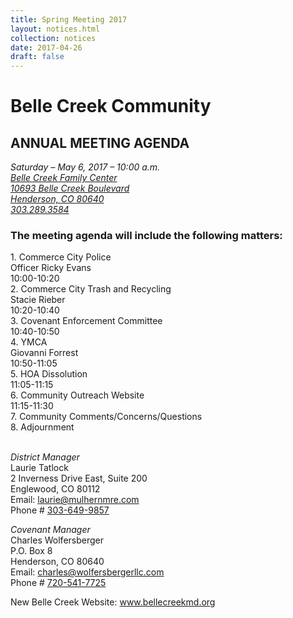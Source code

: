 ```yaml
---
title: Spring Meeting 2017
layout: notices.html
collection: notices
date: 2017-04-26
draft: false
---
```


# Belle Creek Community
## ANNUAL MEETING AGENDA

*Saturday – May 6, 2017 – 10:00 a.m.<br>
<a href="https://goo.gl/maps/x2iVpMwPrCK2" target="_blank">Belle Creek Family Center<br>
10693 Belle Creek Boulevard<br>
Henderson, CO 80640</a><br>
<a href="tel:+13032893584" target="_blank">303.289.3584</a><br>*

### The meeting agenda will include the following matters:
<div class="row">
    <div class="col-xs-8">1. Commerce City Police<br>Officer Ricky Evans</div><div class="col-xs-4">10:00-10:20</div>
    <div class="col-xs-8">2. Commerce City Trash and Recycling<br>Stacie Rieber</div><div class="col-xs-4">10:20-10:40</div>
    <div class="col-xs-8">3. Covenant Enforcement Committee</div><div class="col-xs-4">10:40-10:50</div>
    <div class="col-xs-8">4. YMCA<br>Giovanni Forrest</div><div class="col-xs-4">10:50-11:05</div>
    <div class="col-xs-8">5. HOA Dissolution</div><div class="col-xs-4">11:05-11:15</div>
    <div class="col-xs-8">6. Community Outreach Website</div><div class="col-xs-4">11:15-11:30</div>
    <div class="col-xs-8">7. Community Comments/Concerns/Questions</div><div class="col-xs-4"></div>
    <div class="col-xs-8">8. Adjournment</div><div class="col-xs-4"></div>
</div>
<br>

*District Manager*<br>
Laurie Tatlock<br>
2 Inverness Drive East, Suite 200<br>
Englewood, CO 80112<br>
Email: <a href="mailto:laurie@mulhernmre.com" target="_blank">laurie@mulhernmre.com</a><br>
Phone # <a href="tel:+13036499857">303-649-9857</a>

*Covenant Manager*<br>
Charles Wolfersberger<br>
P.O. Box 8<br>
Henderson, CO 80640<br>
Email: <a href="mailto:charles@wolfersbergerllc.com" target="_blank">charles@wolfersbergerllc.com</a><br>
Phone # <a href="tel:+17205417725">720-541-7725</a>

New Belle Creek Website: <a href="https://www.bellecreekmd.org" target="_blank">www.bellecreekmd.org<a>
